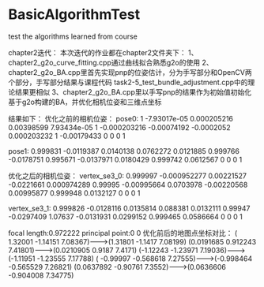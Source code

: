 # BasicAlgorithmTest
test the algorithms learned from course

chapter2迭代：
本次迭代的作业都在chapter2文件夹下：
1、chapter2_g2o_curve_fitting.cpp通过曲线拟合熟悉g2o的使用
2、chapter2_g2o_BA.cpp里首先实现pnp的位姿估计，分为手写部分和OpenCV两个部分，手写部分结果与课程代码       task2-5_test_bundle_adjustment.cpp中的理论结果更相似
3、chapter2_g2o_BA.cpp里以手写pnp的结果作为初始值初始化基于g2o构建的BA，并优化相机位姿和三维点坐标

结果如下：
优化之前的相机位姿：
pose0:
           1 -7.93017e-05  0.000205216   0.00398599
 7.93434e-05            1 -0.000203216  -0.00074192
  -0.0002052  0.000203232            1  -0.00179433
           0            0            0            1

pose1:
  0.999831 -0.0119387  0.0140138  0.0762272
 0.0121885   0.999766 -0.0178751   0.995671
-0.0137971  0.0180429   0.999742  0.0612567
         0          0          0          1

优化之后的相机位姿：
vertex_se3_0:
    0.999997 -0.000952277   0.00221527   -0.0221661
 0.000974289      0.99995  -0.00995664    0.0703978
 -0.00220568   0.00995877     0.999948    0.0132127
           0            0            0            1

vertex_se3_1:
  0.999826 -0.0128116  0.0135814   0.088381
 0.0132111    0.99947 -0.0297409    1.07637
-0.0131931  0.0299152   0.999465  0.0586664
         0          0          0          1

focal length:0.972222
principal point:0
0
优化前后的地图点坐标对比：
( 1.32001 -1.14151  7.08367)--->(1.31801 -1.1417 7.08199)
(0.0191685  0.912243   7.41801)--->(0.0210905    0.9187    7.4171)
(-1.12243 -1.23971  7.19036)--->(-1.11951 -1.23555  7.17788)
( -0.99997 -0.568618   7.27555)--->(-0.998464 -0.565529   7.26821)
(0.0637892  -0.90761    7.3552)--->(0.0636606 -0.904008   7.34775)